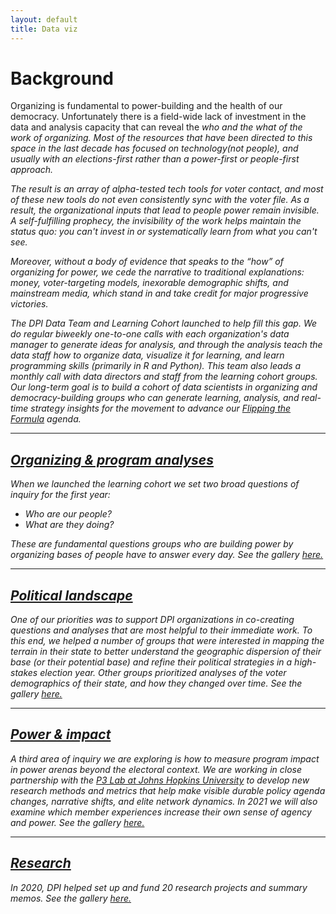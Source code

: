 ```yaml
---
layout: default
title: Data viz
---
```

# Background
Organizing is fundamental to power-building and the health of our democracy. Unfortunately there is a field-wide lack of investment in the data and analysis capacity that can reveal the <i>who<i/> and the <i>what</i> of the work of organizing. Most of the resources that have been directed to this space in the last decade has focused on technology(not people), and usually with an elections-first rather than a power-first or people-first approach.

The result is an array of alpha-tested tech tools for voter contact, and most of these new tools do not even consistently sync with the voter file. As a result, the organizational inputs that lead to people power remain invisible. A self-fulfilling prophecy, the invisibility of the work helps maintain the status quo: you can't invest in or systematically learn from what you can't see.

Moreover, without a body of evidence that speaks to the “how” of organizing for power, we cede the narrative to traditional explanations: money, voter-targeting models, inexorable demographic shifts, and mainstream media, which stand in and take credit for major progressive victories.

The DPI Data Team and Learning Cohort launched to help fill this gap. We do regular biweekly one-to-one calls with each organization's data manager to generate ideas for analysis, and through the analysis teach the data staff how to organize data, visualize it for learning, and learn programming skills (primarily in R and Python). This team also leads a monthly call with data directors and staff from the learning cohort groups. Our long-term goal is to build a cohort of data scientists in organizing and democracy-building groups who can generate learning, analysis, and real-time strategy insights for the movement to advance our <a href="https://democracy-power-innovation.github.io/blog/2020/09/23/flip-the-formula">Flipping the Formula</a> agenda.

---
## <a href="/data-viz/organizing/index.html"> Organizing & program analyses </a>
When we launched the learning cohort we set two broad questions of inquiry for the first year:

- Who are our people?
- What are they doing?

These are fundamental questions groups who are building power by organizing bases of people have to answer every day. See the gallery <a href="/data-viz/organizing/index.html"> here.</a>

---
## <a href="/data-viz/pol-landscape/index.html"> Political landscape</a>
One of our priorities was to support DPI organizations in co-creating questions and analyses that are most helpful to their immediate work. To this end, we helped a number of groups that were interested in mapping the terrain in their state to better understand the geographic dispersion of their base (or their potential base) and refine their political strategies in a high-stakes election year. Other groups prioritized analyses of the voter demographics of their state, and how they changed over time. See the gallery <a href="/data-viz/pol-landscape/index.html"> here.</a>

---
## <a href="/data-viz/power/index.html"> Power & impact </a>
A third area of inquiry we are exploring is how to measure program impact in power arenas beyond the electoral context. We are working in close partnership with the <a href="https://snfagora.jhu.edu/project/p3-lab/">P3 Lab at Johns Hopkins University</a> to develop new research methods and metrics that help make visible durable policy agenda changes, narrative shifts, and elite network dynamics. In 2021 we will also examine which member experiences increase their own sense of agency and power. See the gallery <a href="/data-viz/power/index.html"> here.</a>

---
## <a href="/data-viz/research/index.html"> Research</a>
In 2020, DPI helped set up and fund 20 research projects and summary memos. See the gallery <a href="/data-viz/research/index.html"> here.</a>


